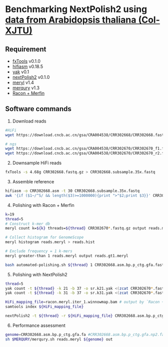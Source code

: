 # Benchmarking NextPolish2 using [data from Arabidopsis thaliana (Col-XJTU)](https://ngdc.cncb.ac.cn/gsa/browse/CRA004538)

## Requirement
- [fxTools](https://github.com/moold/fxTools) v0.1.0
- [hifiasm](https://github.com/chhylp123/hifiasm) v0.18.5
- [yak](https://github.com/lh3/yak) v0.1
- [nextPolish2](https://github.com/Nextomics/NextPolish2) v0.1.0
- [meryl](https://github.com/marbl/meryl) v1.4
- [merqury](https://github.com/marbl/merqury) v1.3
- [Racon + Merfin](https://github.com/arangrhie/T2T-Polish/tree/master/automated_polishing)

## Software commands

1. Download reads
```sh
#HiFi
wget https://download.cncb.ac.cn/gsa/CRA004538/CRR302668/CRR302668.fastq.gz

# ngs
wget https://download.cncb.ac.cn/gsa/CRA004538/CRR302670/CRR302670_f1.fastq.gz
wget https://download.cncb.ac.cn/gsa/CRA004538/CRR302670/CRR302670_r2.fastq.gz

```

2. Downsample HiFi reads
```sh
fxTools -s 4.68g CRR302668.fastq.gz > CRR302668.subsample.35x.fastq
```

3. Assemble reference
```sh
hifiasm -o CRR302668.asm -t 30 CRR302668.subsample.35x.fastq
awk '{if ($1~/^S/ && length($3)>=1000000){print ">"$2;print $3}}' CRR302668.asm.bp.p_ctg.gfa > CRR302668.asm.bp.p_ctg.gfa.fa
```

4. Polishing with Racon + Merfin
```sh
k=19
thread=5
# Construct k-mer db
meryl count k=${k} threads=${thread} CRR302670*.fastq.gz output reads.meryl

# Collect histogram for GenomeScope
meryl histogram reads.meryl > reads.hist

# Exclude frequency = 1 k-mers
meryl greater-than 1 reads.meryl output reads.gt1.meryl

bash automated-polishing.sh ${thread} 1 CRR302668.asm.bp.p_ctg.gfa.fasta CRR302668.subsample.35x.fastq reads.gt1.meryl racon.meryl

```

5. Polishing with NextPolish2
```sh
thread=5
yak count -t ${thread} -k 21 -b 37 -o sr.k21.yak <(zcat CRR302670*.fastq.gz) <(zcat CRR302670*.fastq.gz)
yak count -t ${thread} -k 31 -b 37 -o sr.k31.yak <(zcat CRR302670*.fastq.gz) <(zcat CRR302670*.fastq.gz)

HiFi_mapping_file=racon.meryl.iter_1.winnowmap.bam # output by `Racon + Merfin`
samtools index ${HiFi_mapping_file}

nextPolish2 -t ${thread} -r ${HiFi_mapping_file} CRR302668.asm.bp.p_ctg.gfa.fa sr.k21.yak sr.k31.yak -o CRR302668.asm.bp.p_ctg.gfa.np2.fa
```

6. Performance assessment
```sh
genome=CRR302668.asm.bp.p_ctg.gfa.fa #CRR302668.asm.bp.p_ctg.gfa.np2.fa, racon.meryl.iter_1.consensus.fasta
sh $MERQURY/merqury.sh reads.meryl ${genome} out
```